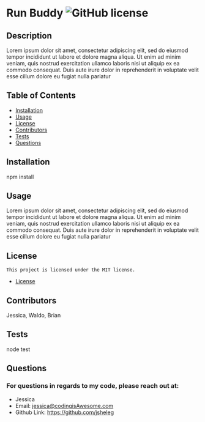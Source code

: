 
  # Run Buddy ![GitHub license](https://img.shields.io/badge/license-MIT-blue.svg)

  ## Description
  Lorem ipsum dolor sit amet, consectetur adipiscing elit, sed do eiusmod tempor incididunt ut labore et dolore magna aliqua. Ut enim ad minim veniam, quis nostrud exercitation ullamco laboris nisi ut aliquip ex ea commodo consequat. Duis aute irure dolor in reprehenderit in voluptate velit esse cillum dolore eu fugiat nulla pariatur  

  ## Table of Contents
  * [Installation](#installation)
  * [Usage](#usage)
  * [License](#license)
  * [Contributors](#contributors)
  * [Tests](#tests)
  * [Questions](#questions)

 
  ## Installation
  npm install

  ## Usage
  Lorem ipsum dolor sit amet, consectetur adipiscing elit, sed do eiusmod tempor incididunt ut labore et dolore magna aliqua. Ut enim ad minim veniam, quis nostrud exercitation ullamco laboris nisi ut aliquip ex ea commodo consequat. Duis aute irure dolor in reprehenderit in voluptate velit esse cillum dolore eu fugiat nulla pariatur


  ## License

    This project is licensed under the MIT license. 
* [License](#license)


 ## Contributors
  Jessica, Waldo, Brian 

 ## Tests
  node test

 ## Questions
 ### For questions in regards to my code, please reach out at:
  * Jessica
  * Email: jessica@codingisAwesome.com
  * Github Link: https://github.com/jsheleg 

  
